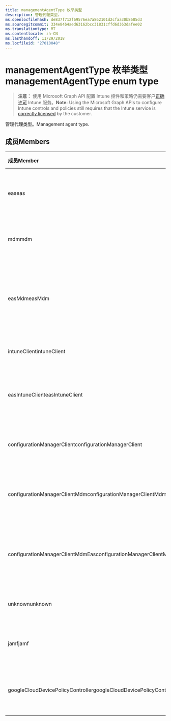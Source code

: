 ```yaml
---
title: managementAgentType 枚举类型
description: 管理代理类型。
ms.openlocfilehash: de837f712f69576ea7a862101d2cfaa30b8685d3
ms.sourcegitcommit: 334e84b4aed63162bcc31831cffd6d363dafee02
ms.translationtype: MT
ms.contentlocale: zh-CN
ms.lasthandoff: 11/29/2018
ms.locfileid: "27010048"
---
```

# <a name="managementagenttype-enum-type"></a><span data-ttu-id="f270a-103">managementAgentType 枚举类型</span><span class="sxs-lookup"><span data-stu-id="f270a-103">managementAgentType enum type</span></span>

> <span data-ttu-id="f270a-104">**注意：** 使用 Microsoft Graph API 配置 Intune 控件和策略仍需要客户[正确许可](https://go.microsoft.com/fwlink/?linkid=839381) Intune 服务。</span><span class="sxs-lookup"><span data-stu-id="f270a-104">**Note:** Using the Microsoft Graph APIs to configure Intune controls and policies still requires that the Intune service is [correctly licensed](https://go.microsoft.com/fwlink/?linkid=839381) by the customer.</span></span>

<span data-ttu-id="f270a-105">管理代理类型。</span><span class="sxs-lookup"><span data-stu-id="f270a-105">Management agent type.</span></span>
## <a name="members"></a><span data-ttu-id="f270a-106">成员</span><span class="sxs-lookup"><span data-stu-id="f270a-106">Members</span></span>
|<span data-ttu-id="f270a-107">成员</span><span class="sxs-lookup"><span data-stu-id="f270a-107">Member</span></span>|<span data-ttu-id="f270a-108">值</span><span class="sxs-lookup"><span data-stu-id="f270a-108">Value</span></span>|<span data-ttu-id="f270a-109">说明</span><span class="sxs-lookup"><span data-stu-id="f270a-109">Description</span></span>|
|:---|:---|:---|
|<span data-ttu-id="f270a-110">eas</span><span class="sxs-lookup"><span data-stu-id="f270a-110">eas</span></span>|<span data-ttu-id="f270a-111">1</span><span class="sxs-lookup"><span data-stu-id="f270a-111">1</span></span>|<span data-ttu-id="f270a-112">设备管理 Exchange server。</span><span class="sxs-lookup"><span data-stu-id="f270a-112">The device is managed by Exchange server.</span></span>|
|<span data-ttu-id="f270a-113">mdm</span><span class="sxs-lookup"><span data-stu-id="f270a-113">mdm</span></span>|<span data-ttu-id="f270a-114">2</span><span class="sxs-lookup"><span data-stu-id="f270a-114">2</span></span>|<span data-ttu-id="f270a-115">设备管理由 Intune mdm。</span><span class="sxs-lookup"><span data-stu-id="f270a-115">The device is managed by Intune MDM.</span></span>|
|<span data-ttu-id="f270a-116">easMdm</span><span class="sxs-lookup"><span data-stu-id="f270a-116">easMdm</span></span>|<span data-ttu-id="f270a-117">3</span><span class="sxs-lookup"><span data-stu-id="f270a-117">3</span></span>|<span data-ttu-id="f270a-118">设备所管理的 Exchange server 和 Intune mdm。</span><span class="sxs-lookup"><span data-stu-id="f270a-118">The device is managed by both Exchange server and Intune MDM.</span></span>|
|<span data-ttu-id="f270a-119">intuneClient</span><span class="sxs-lookup"><span data-stu-id="f270a-119">intuneClient</span></span>|<span data-ttu-id="f270a-120">4</span><span class="sxs-lookup"><span data-stu-id="f270a-120">4</span></span>|<span data-ttu-id="f270a-121">Intune 客户端托管。</span><span class="sxs-lookup"><span data-stu-id="f270a-121">Intune client managed.</span></span>|
|<span data-ttu-id="f270a-122">easIntuneClient</span><span class="sxs-lookup"><span data-stu-id="f270a-122">easIntuneClient</span></span>|<span data-ttu-id="f270a-123">5</span><span class="sxs-lookup"><span data-stu-id="f270a-123">5</span></span>|<span data-ttu-id="f270a-124">设备是 EAS 和 Intune 客户端双托管。</span><span class="sxs-lookup"><span data-stu-id="f270a-124">The device is EAS and Intune client dual managed.</span></span>|
|<span data-ttu-id="f270a-125">configurationManagerClient</span><span class="sxs-lookup"><span data-stu-id="f270a-125">configurationManagerClient</span></span>|<span data-ttu-id="f270a-126">8</span><span class="sxs-lookup"><span data-stu-id="f270a-126">8</span></span>|<span data-ttu-id="f270a-127">设备管理由配置管理器中。</span><span class="sxs-lookup"><span data-stu-id="f270a-127">The device is managed by Configuration Manager.</span></span>|
|<span data-ttu-id="f270a-128">configurationManagerClientMdm</span><span class="sxs-lookup"><span data-stu-id="f270a-128">configurationManagerClientMdm</span></span>|<span data-ttu-id="f270a-129">10</span><span class="sxs-lookup"><span data-stu-id="f270a-129">10</span></span>|<span data-ttu-id="f270a-130">设备所管理的配置管理器和 mdm。</span><span class="sxs-lookup"><span data-stu-id="f270a-130">The device is managed by Configuration Manager and MDM.</span></span>|
|<span data-ttu-id="f270a-131">configurationManagerClientMdmEas</span><span class="sxs-lookup"><span data-stu-id="f270a-131">configurationManagerClientMdmEas</span></span>|<span data-ttu-id="f270a-132">11</span><span class="sxs-lookup"><span data-stu-id="f270a-132">11</span></span>|<span data-ttu-id="f270a-133">配置管理器、 MDM 和 Eas 由管理设备。</span><span class="sxs-lookup"><span data-stu-id="f270a-133">The device is managed by Configuration Manager, MDM and Eas.</span></span>|
|<span data-ttu-id="f270a-134">unknown</span><span class="sxs-lookup"><span data-stu-id="f270a-134">unknown</span></span>|<span data-ttu-id="f270a-135">16</span><span class="sxs-lookup"><span data-stu-id="f270a-135">16</span></span>|<span data-ttu-id="f270a-136">未知的管理代理类型。</span><span class="sxs-lookup"><span data-stu-id="f270a-136">Unknown management agent type.</span></span>|
|<span data-ttu-id="f270a-137">jamf</span><span class="sxs-lookup"><span data-stu-id="f270a-137">jamf</span></span>|<span data-ttu-id="f270a-138">32</span><span class="sxs-lookup"><span data-stu-id="f270a-138">32</span></span>|<span data-ttu-id="f270a-139">从 Jamf 获取设备属性。</span><span class="sxs-lookup"><span data-stu-id="f270a-139">The device attributes are fetched from Jamf.</span></span>|
|<span data-ttu-id="f270a-140">googleCloudDevicePolicyController</span><span class="sxs-lookup"><span data-stu-id="f270a-140">googleCloudDevicePolicyController</span></span>|<span data-ttu-id="f270a-141">64</span><span class="sxs-lookup"><span data-stu-id="f270a-141">64</span></span>|<span data-ttu-id="f270a-142">由 Google 的 CloudDPC 管理设备。</span><span class="sxs-lookup"><span data-stu-id="f270a-142">The device is managed by Google's CloudDPC.</span></span>|



